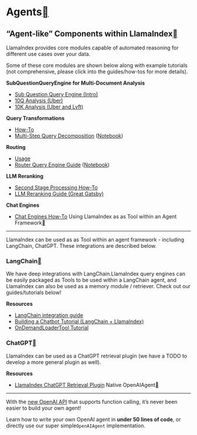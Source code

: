 Agents[](#agents "Permalink to this heading")
==============================================

“Agent-like” Components within LlamaIndex[](#agent-like-components-within-llamaindex "Permalink to this heading")
------------------------------------------------------------------------------------------------------------------

LlamaIndex provides core modules capable of automated reasoning for different use cases over your data.

Some of these core modules are shown below along with example tutorials (not comprehensive, please click into the guides/how-tos for more details).

**SubQuestionQueryEngine for Multi-Document Analysis**

* [Sub Question Query Engine (Intro)](../../examples/query_engine/sub_question_query_engine.html)
* [10Q Analysis (Uber)](../../examples/usecases/10q_sub_question.html)
* [10K Analysis (Uber and Lyft)](../../examples/usecases/10k_sub_question.html)

**Query Transformations**

* [How-To](../../optimizing/advanced_retrieval/query_transformations.html)
* [Multi-Step Query Decomposition](../../examples/query_transformations/HyDEQueryTransformDemo.html) ([Notebook](https://github.com/jerryjliu/llama_index/blob/main/docs/examples/query_transformations/HyDEQueryTransformDemo.ipynb))

**Routing**

* [Usage](../../module_guides/querying/router/root.html)
* [Router Query Engine Guide](../../examples/query_engine/RouterQueryEngine.html) ([Notebook](https://github.com/jerryjliu/llama_index/blob/main/docs/examples/query_engine/RouterQueryEngine.ipynb))

**LLM Reranking**

* [Second Stage Processing How-To](../../module_guides/querying/node_postprocessors/root.html)
* [LLM Reranking Guide (Great Gatsby)](../../examples/node_postprocessor/LLMReranker-Gatsby.html)

**Chat Engines**

* [Chat Engines How-To](../../module_guides/deploying/chat_engines/root.html)
Using LlamaIndex as as Tool within an Agent Framework[](#using-llamaindex-as-as-tool-within-an-agent-framework "Permalink to this heading")
--------------------------------------------------------------------------------------------------------------------------------------------

LlamaIndex can be used as as Tool within an agent framework - including LangChain, ChatGPT. These integrations are described below.

### LangChain[](#langchain "Permalink to this heading")

We have deep integrations with LangChain.LlamaIndex query engines can be easily packaged as Tools to be used within a LangChain agent, and LlamaIndex can also be used as a memory module / retriever. Check out our guides/tutorials below!

**Resources**

* [LangChain integration guide](../../community/integrations/using_with_langchain.html)
* [Building a Chatbot Tutorial (LangChain + LlamaIndex)](chatbots/building_a_chatbot.html)
* [OnDemandLoaderTool Tutorial](../../examples/tools/OnDemandLoaderTool.html)
### ChatGPT[](#chatgpt "Permalink to this heading")

LlamaIndex can be used as a ChatGPT retrieval plugin (we have a TODO to develop a more general plugin as well).

**Resources**

* [LlamaIndex ChatGPT Retrieval Plugin](https://github.com/openai/chatgpt-retrieval-plugin#llamaindex)
Native OpenAIAgent[](#native-openaiagent "Permalink to this heading")
----------------------------------------------------------------------

With the [new OpenAI API](https://openai.com/blog/function-calling-and-other-api-updates) that supports function calling, it’s never been easier to build your own agent!

Learn how to write your own OpenAI agent in **under 50 lines of code**, or directly use our super simple`OpenAIAgent` implementation.

